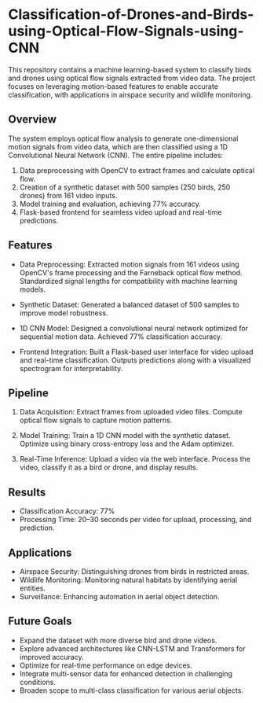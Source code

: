 # Classification-of-Drones-and-Birds-using-Optical-Flow-Signals-using-CNN
This repository contains a machine learning-based system to classify birds and drones using optical flow signals extracted from video data. The project focuses on leveraging motion-based features to enable accurate classification, with applications in airspace security and wildlife monitoring.

## Overview
The system employs optical flow analysis to generate one-dimensional motion signals from video data, which are then classified using a 1D Convolutional Neural Network (CNN). The entire pipeline includes:

1. Data preprocessing with OpenCV to extract frames and calculate optical flow.
2. Creation of a synthetic dataset with 500 samples (250 birds, 250 drones) from 161 video inputs.
3. Model training and evaluation, achieving 77% accuracy.
4. Flask-based frontend for seamless video upload and real-time predictions.

## Features
* Data Preprocessing:
Extracted motion signals from 161 videos using OpenCV's frame processing and the Farneback optical flow method.
Standardized signal lengths for compatibility with machine learning models.

* Synthetic Dataset:
Generated a balanced dataset of 500 samples to improve model robustness.

* 1D CNN Model:
Designed a convolutional neural network optimized for sequential motion data.
Achieved 77% classification accuracy.

* Frontend Integration:
Built a Flask-based user interface for video upload and real-time classification.
Outputs predictions along with a visualized spectrogram for interpretability.

## Pipeline

1. Data Acquisition:
Extract frames from uploaded video files.
Compute optical flow signals to capture motion patterns.

2. Model Training:
Train a 1D CNN model with the synthetic dataset.
Optimize using binary cross-entropy loss and the Adam optimizer.

3. Real-Time Inference:
Upload a video via the web interface.
Process the video, classify it as a bird or drone, and display results.

## Results
* Classification Accuracy: 77%
* Processing Time: 20–30 seconds per video for upload, processing, and prediction.

## Applications

* Airspace Security: Distinguishing drones from birds in restricted areas.
* Wildlife Monitoring: Monitoring natural habitats by identifying aerial entities.
* Surveillance: Enhancing automation in aerial object detection.

## Future Goals
* Expand the dataset with more diverse bird and drone videos.
* Explore advanced architectures like CNN-LSTM and Transformers for improved accuracy.
* Optimize for real-time performance on edge devices.
* Integrate multi-sensor data for enhanced detection in challenging conditions.
* Broaden scope to multi-class classification for various aerial objects.

